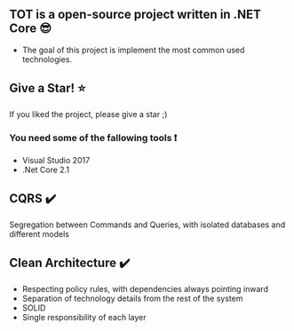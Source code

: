 ## TOT is a open-source project written in .NET Core :sunglasses:

* The goal of this project is implement the most common used technologies.

## Give a Star! :star:
If you liked the project, please give a star ;)

### You need some of the fallowing tools :exclamation:

* Visual Studio 2017
* .Net Core 2.1

## CQRS :heavy_check_mark:

Segregation between Commands and Queries, with isolated databases and different models

## Clean Architecture :heavy_check_mark:

* Respecting policy rules, with dependencies always pointing inward
* Separation of technology details from the rest of the system
* SOLID
* Single responsibility of each layer

